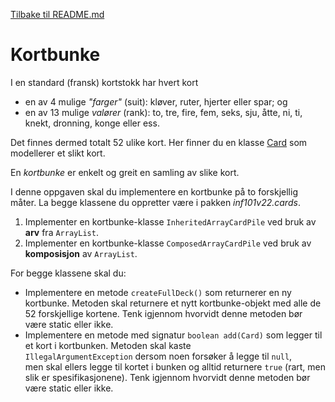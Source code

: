 [Tilbake til README.md](./README.md)
# Kortbunke

I en standard (fransk) kortstokk har hvert kort
- en av 4 mulige *"farger"* (suit): kløver, ruter, hjerter eller spar; og
- en av 13 mulige *valører* (rank): to, tre, fire, fem, seks, sju, åtte, ni, ti, knekt, dronning, konge eller ess.

Det finnes dermed totalt 52 ulike kort. 
Her finner du en klasse [Card](./src/main/java/inf101v22/cards/Card.java) som modellerer et slikt kort.

En *kortbunke* er enkelt og greit en samling av slike kort.

I denne oppgaven skal du implementere en kortbunke på to forskjellig måter. La begge klassene du oppretter være i pakken *inf101v22.cards*.

1. Implementer en kortbunke-klasse `InheritedArrayCardPile` ved bruk av **arv** fra `ArrayList`.
2. Implementer en kortbunke-klasse `ComposedArrayCardPile` ved bruk av **komposisjon** av `ArrayList`. 

For begge klassene skal du:

- Implementere en metode `createFullDeck()` som returnerer en ny kortbunke. Metoden skal returnere et nytt kortbunke-objekt med alle de 52 forskjellige kortene. Tenk igjennom hvorvidt denne metoden bør være static eller ikke.
- Implementere en metode med signatur `boolean add(Card)` som legger til et kort i kortbunken. Metoden skal kaste `IllegalArgumentException` dersom noen forsøker å legge til `null`, men skal ellers legge til kortet i bunken og alltid returnere `true` (rart, men slik er spesifikasjonene). Tenk igjennom hvorvidt denne metoden bør være static eller ikke.